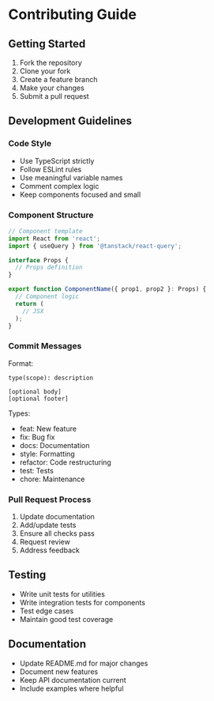 # Contributing Guide

## Getting Started

1. Fork the repository
2. Clone your fork
3. Create a feature branch
4. Make your changes
5. Submit a pull request

## Development Guidelines

### Code Style

- Use TypeScript strictly
- Follow ESLint rules
- Use meaningful variable names
- Comment complex logic
- Keep components focused and small

### Component Structure

```typescript
// Component template
import React from 'react';
import { useQuery } from '@tanstack/react-query';

interface Props {
  // Props definition
}

export function ComponentName({ prop1, prop2 }: Props) {
  // Component logic
  return (
    // JSX
  );
}
```

### Commit Messages

Format:
```
type(scope): description

[optional body]
[optional footer]
```

Types:
- feat: New feature
- fix: Bug fix
- docs: Documentation
- style: Formatting
- refactor: Code restructuring
- test: Tests
- chore: Maintenance

### Pull Request Process

1. Update documentation
2. Add/update tests
3. Ensure all checks pass
4. Request review
5. Address feedback

## Testing

- Write unit tests for utilities
- Write integration tests for components
- Test edge cases
- Maintain good test coverage

## Documentation

- Update README.md for major changes
- Document new features
- Keep API documentation current
- Include examples where helpful